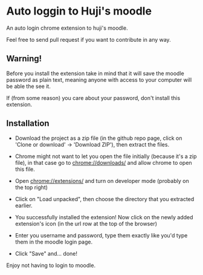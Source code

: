 # Auto loggin to Huji's moodle

An auto login chrome extension to huji's moodle.

Feel free to send pull request if you want to contribute in any way.

## Warning!
Before you install the extension take in mind that it will save the moodle password as plain text, meaning anyone with access to your computer will be able the see it.

If (from some reason) you care about your password, don't install this extension.

## Installation 

- Download the project as a zip file (in the github repo page, click on 'Clone or download' -> 'Download ZIP'), then extract the files.

- Chrome might not want to let you open the file initially (because it's a zip file), in that case go to [chrome://downloads/](chrome://downloads/) and allow chrome to open this file.

- Open [chrome://extensions/](chrome://extensions/) and turn on developer mode (probably on the top right)

- Click on "Load unpacked", then choose the directory that you extracted earlier.

- You successfully installed the extension! Now click on the newly added extension's icon (in the url row at the top of the browser)

- Enter you username and password, type them exactly like you'd type them in the moodle login page.

- Click "Save" and... done! 

Enjoy not having to login  to moodle.
